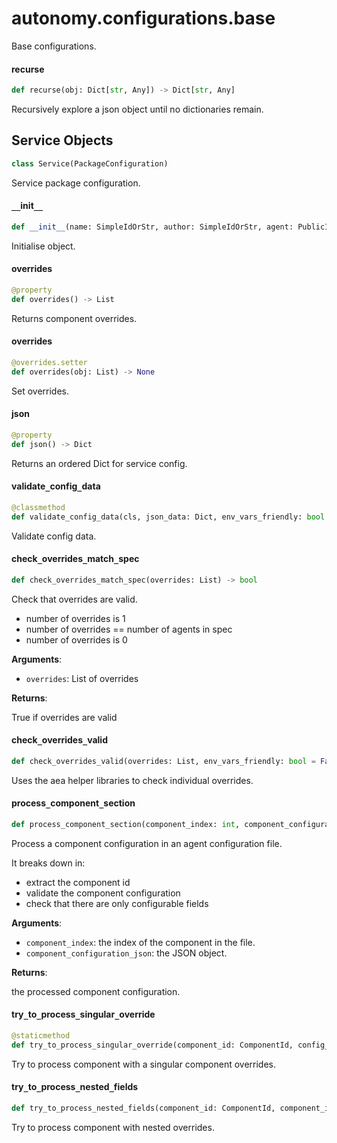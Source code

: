 <a id="autonomy.configurations.base"></a>

# autonomy.configurations.base

Base configurations.

<a id="autonomy.configurations.base.recurse"></a>

#### recurse

```python
def recurse(obj: Dict[str, Any]) -> Dict[str, Any]
```

Recursively explore a json object until no dictionaries remain.

<a id="autonomy.configurations.base.Service"></a>

## Service Objects

```python
class Service(PackageConfiguration)
```

Service package configuration.

<a id="autonomy.configurations.base.Service.__init__"></a>

#### `__`init`__`

```python
def __init__(name: SimpleIdOrStr, author: SimpleIdOrStr, agent: PublicId, version: str = "", license_: str = "", aea_version: str = "", fingerprint: Optional[Dict[str, str]] = None, fingerprint_ignore_patterns: Optional[Sequence[str]] = None, description: str = "", number_of_agents: int = 4, network: Optional[str] = None, build_entrypoint: Optional[str] = None, overrides: Optional[List] = None) -> None
```

Initialise object.

<a id="autonomy.configurations.base.Service.overrides"></a>

#### overrides

```python
@property
def overrides() -> List
```

Returns component overrides.

<a id="autonomy.configurations.base.Service.overrides"></a>

#### overrides

```python
@overrides.setter
def overrides(obj: List) -> None
```

Set overrides.

<a id="autonomy.configurations.base.Service.json"></a>

#### json

```python
@property
def json() -> Dict
```

Returns an ordered Dict for service config.

<a id="autonomy.configurations.base.Service.validate_config_data"></a>

#### validate`_`config`_`data

```python
@classmethod
def validate_config_data(cls, json_data: Dict, env_vars_friendly: bool = False) -> None
```

Validate config data.

<a id="autonomy.configurations.base.Service.check_overrides_match_spec"></a>

#### check`_`overrides`_`match`_`spec

```python
def check_overrides_match_spec(overrides: List) -> bool
```

Check that overrides are valid.

- number of overrides is 1
- number of overrides == number of agents in spec
- number of overrides is 0

**Arguments**:

- `overrides`: List of overrides

**Returns**:

True if overrides are valid

<a id="autonomy.configurations.base.Service.check_overrides_valid"></a>

#### check`_`overrides`_`valid

```python
def check_overrides_valid(overrides: List, env_vars_friendly: bool = False) -> Dict[ComponentId, Dict[Any, Any]]
```

Uses the aea helper libraries to check individual overrides.

<a id="autonomy.configurations.base.Service.process_component_section"></a>

#### process`_`component`_`section

```python
def process_component_section(component_index: int, component_configuration_json: Dict) -> Tuple[ComponentId, Dict]
```

Process a component configuration in an agent configuration file.

It breaks down in:
- extract the component id
- validate the component configuration
- check that there are only configurable fields

**Arguments**:

- `component_index`: the index of the component in the file.
- `component_configuration_json`: the JSON object.

**Returns**:

the processed component configuration.

<a id="autonomy.configurations.base.Service.try_to_process_singular_override"></a>

#### try`_`to`_`process`_`singular`_`override

```python
@staticmethod
def try_to_process_singular_override(component_id: ComponentId, config_class: ComponentConfiguration, component_configuration_json: Dict) -> Dict
```

Try to process component with a singular component overrides.

<a id="autonomy.configurations.base.Service.try_to_process_nested_fields"></a>

#### try`_`to`_`process`_`nested`_`fields

```python
def try_to_process_nested_fields(component_id: ComponentId, component_index: int, config_class: ComponentConfiguration, component_configuration_json: Dict) -> Dict
```

Try to process component with nested overrides.

